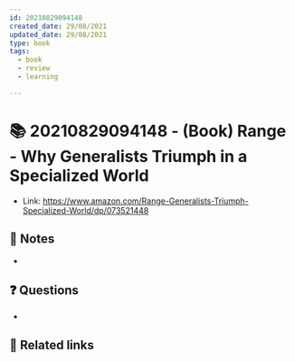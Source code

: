 ```yaml
---
id: 20210829094148
created_date: 29/08/2021
updated_date: 29/08/2021
type: book
tags:
  - book
  - review
  - learning

---
```


# 📚 20210829094148 - (Book) Range - Why Generalists Triumph in a Specialized World
- Link: <https://www.amazon.com/Range-Generalists-Triumph-Specialized-World/dp/073521448>
<!-- [local file](file://link-to-file) -->
## 📝 Notes
-
## ❓ Questions
-
## 🔗 Related links
